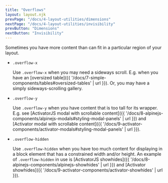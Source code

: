 ```yaml
---
title: "Overflows"
layout: layout.njk
prevPage: "/docs/4-layout-utilities/dimensions"
nextPage: "/docs/4-layout-utilities/invisibility"
prevButton: "Dimensions"
nextButton: "Invisibility"
---
```


<p class="t-lg t-thin">Sometimes you have more content than can fit in a particular region of your layout.</p>

* `.overflow-x`

    Use `.overflow-x` when you may need a sideways scroll. E.g. when you have an [oversized table]({{ '/docs/7-simple-components/tables#oversized-tables' | url }}). Or, you may have a simply sideways-scrolling gallery.

* `.overflow-y`
    
    Use `.overflow-y` when you have content that is too tall for its wrapper. E.g. see [ActivatorJS modal with scrollable content]({{ '/docs/8-alpinejs-components/alpinejs-modals#styling-modal-panels' | url }}) and [Activator modal with scrollable content]({{ '/docs/9-activator-components/activator-modals#styling-modal-panels' | url }}).

* `.overflow-hidden`
    
    Use `.overflow-hidden` when you have too much content for displaying in a block element that has a constrained width and/or height. An example of `.overflow-hidden` in use is [ActivatorJS showhides]({{ '/docs/8-alpinejs-components/alpinejs-showhides' | url }}) and [Activator showhides]({{ '/docs/9-activator-components/activator-showhides' | url }}).